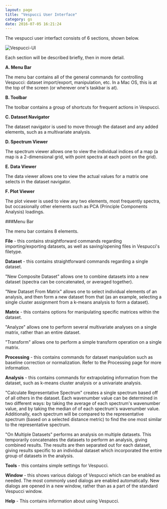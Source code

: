 ```yaml
---
layout: page
title: "Vespucci User Interface"
category: gs
date: 2016-07-05 16:21:24
---
```



The vespucci user interfact consists of 6 sections, shown below.

![Vespucci-UI](http://vespucciproject.org/Vespucci-docs/img/Vespucci_UI1.png)

Each section will be described briefly, then in more detail.

**A. Menu Bar**

The menu bar contains all of the general commands for controlling Vespucci: dataset import/export, manipulation, etc. In a Mac OS, this is at the top of the screen (or wherever one's taskbar is at).

**B. Toolbar**

The toolbar contains a group of shortcuts for frequent actions in Vespucci.

**C. Dataset Navigator**

The dataset navigator is used to move through the dataset and any added elements, such as a multivariate analysis.

**D. Spectrum Viewer**

The spectrum viewer allows one to view the individual indices of a map (a map is a 2-dimensional grid, with point spectra at each point on the grid).

**E. Data Viewer**

The data viewer allows one to view the actual values for a matrix one selects in the dataset navigator.

**F. Plot Viewer**

The plot viewer is used to view any two elements, most frequently spectra, but occasionally other elements such as PCA (Principle Components Analysis) loadings.


###Menu Bar

The menu bar contains 8 elements.

**File** - this contains straightforward commands regarding importing/exporting datasets, as well as saving/opening files in Vespucci's filetype.


**Dataset** - this contains straightforward commands regarding a single dataset. 

"New Composite Dataset" allows one to combine datasets into a new dataset (spectra can be concatenated, or averaged together).

"New Dataset From Matrix" allows one to select individual elements of an analysis, and then form a new dataset from that (as an example, selecting a single cluster assignment from a k-means analysis to form a dataset).


**Matrix** - this contains options for manipulating specific matrices within the dataset.

"Analyze" allows one to perform several multivariate analyses on a single matrix, rather than an entire dataset.

"Transform" allows one to perform a simple transform operation on a single matrix.


**Processing** - this contains commands for dataset manipulation such as baseline correction or normalization. Refer to the Processing page for more information.

**Analysis** - this contains commands for extrapolating information from the dataset, such as k-means cluster analysis or a univariate analysis.

"Calculate Representative Spectrum" creates a single spectrum based off of all others in the dataset. Each wavenumber value can be determined in two different ways: by taking the average of each spectrum's wavenumber value, and by taking the median of of each spectrum's wavenumber value. Additionally, each spectrum will be compared to the representative spectrum (based on a selected distance metric) to find the one most similar to the representative spectrum.

"On Multiple Datasets" performs an analysis on multiple datasets. This temporarily concatenates the datasets to perform an analysis, giving combined results. The results are then separated out for each dataset, giving results specific to an individual dataset which incorporated the entire group of datasets in the analysis.


**Tools** - this contains simple settings for Vespucci.

**Window** - this shows various dialogs of Vespucci which can be enabled as needed. The most commonly used dialogs are enabled automatically. New dialogs are opened in a new window, rather than as a part of the standard Vespucci window.

**Help** - This contains information about using Vespucci.